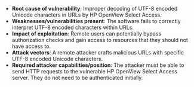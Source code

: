 - **Root cause of vulnerability**: Improper decoding of UTF-8 encoded Unicode characters in URLs by HP OpenView Select Access.
- **Weaknesses/vulnerabilities present**: The software fails to correctly interpret UTF-8 encoded characters within URLs.
- **Impact of exploitation**: Remote users can potentially bypass authorization checks and gain access to resources that they should not have access to.
- **Attack vectors**: A remote attacker crafts malicious URLs with specific UTF-8 encoded Unicode characters.
- **Required attacker capabilities/position**: The attacker must be able to send HTTP requests to the vulnerable HP OpenView Select Access server. They do not need to be authenticated initially.